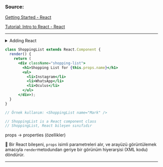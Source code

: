 ### Source:

[Getting Started - React](https://reactjs.org/docs/getting-started.html)

[Tutorial: Intro to React - React](https://reactjs.org/tutorial/tutorial.html)

---

<details>
  <summary>Adding React</summary>

  [Add React to a Website](Adding%20React/README.md)

  [Reuse a Component](Adding%20React/README.md)
  
  [Try React with JSX](Adding%20React/React%20with%20JSX/README.md)
  
</details>



```jsx
class ShoppingList extends React.Component {
  render() {
    return (
      <div className="shopping-list">
        <h1>Shopping List for {this.props.name}</h1>
        <ul>
          <li>Instagram</li>
          <li>WhatsApp</li>
          <li>Oculus</li>
        </ul>
      </div>);
  }
}

// Örnek kullanım: <ShoppingList name="Mark" />

// ShoppingList is a React component class
// ShoppingList, React bileşen sınıfıdır

```

props → properties (özellikler)

<aside>

📌 Bir React bileşeni, `props` isimli parametreleri alır, ve arayüzü görüntülemek amacıyla `render`metodundan geriye bir görünüm hiyerarşisi (XML kodu) döndürür.

</aside>

---